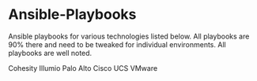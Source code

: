 # Ansible-Playbooks
Ansible playbooks for various technologies listed below. All playbooks are 90% there and need to be tweaked for individual environments. All playbooks
are well noted.

Cohesity
Illumio
Palo Alto
Cisco UCS
VMware
